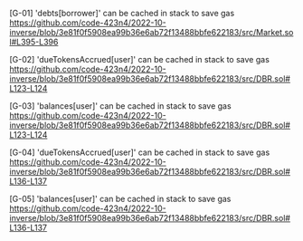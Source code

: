 [G-01] 'debts[borrower]' can be cached in stack to save gas
https://github.com/code-423n4/2022-10-inverse/blob/3e81f0f5908ea99b36e6ab72f13488bbfe622183/src/Market.sol#L395-L396

[G-02] 'dueTokensAccrued[user]' can be cached in stack to save gas
https://github.com/code-423n4/2022-10-inverse/blob/3e81f0f5908ea99b36e6ab72f13488bbfe622183/src/DBR.sol#L123-L124

[G-03] 'balances[user]' can be cached in stack to save gas
https://github.com/code-423n4/2022-10-inverse/blob/3e81f0f5908ea99b36e6ab72f13488bbfe622183/src/DBR.sol#L123-L124

[G-04] 'dueTokensAccrued[user]' can be cached in stack to save gas
https://github.com/code-423n4/2022-10-inverse/blob/3e81f0f5908ea99b36e6ab72f13488bbfe622183/src/DBR.sol#L136-L137

[G-05] 'balances[user]' can be cached in stack to save gas
https://github.com/code-423n4/2022-10-inverse/blob/3e81f0f5908ea99b36e6ab72f13488bbfe622183/src/DBR.sol#L136-L137



